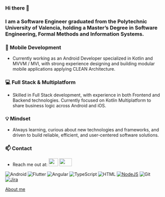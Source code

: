 ### Hi there 👋
### I am a Software Engineer graduated from the Polytechnic University of Valencia, holding a Master’s Degree in Software Engineering, Formal Methods and Information Systems.

### 📱  Mobile Development
- Currently working as an Android Developer specialized in Kotlin and MVVM / MVI, with strong experience designing and building modular mobile applications applying CLEAN Architecture.

### 💻 Full Stack & Multiplatform
- Skilled in Full Stack development, with experience in both Frontend and Backend technologies. Currently focused on Kotlin Multiplatform to share business logic across Android and iOS.

### 💡 Mindset
- Always learning, curious about new technologies and frameworks, and driven to build reliable, efficient, and user-centered software solutions.

### 📫 Contact
- Reach me out at:
<a href="mailto:almarpa4@gmail.com"><img height=25 width=30; src="https://images.icon-icons.com/2642/PNG/512/google_mail_gmail_logo_icon_159346.png" /></a>
<a href="https://www.linkedin.com/in/alejandro-marco-palomares-9aa366172/"><img height=25 width=40;        src="https://www.minneapolis.edu/sites/default/files/styles/small_300_2x/public/linkedin-540x320.jpg?itok=hDuXrnJp" /></a>
                        
 <!---<a href="https://github.com/anuraghazra/convoychat">
  <img  align="center" src="https://github-readme-stats.vercel.app/api?username=almarpa&show_icons=true&theme=tokyonight (https://github.com/anuraghazra/github-readme-stats)"/>)-->

<!---[comment]: <> (<a href="https://github.com/anuraghazra/convoychat">
  <img  align="center" src="https://github-readme-stats.vercel.app/api/top-langs/?username=almarpa&theme=tokyonight&hide=jupyter notebook,css,scss,&layout=compact(https://github.com/anuraghazra/github-readme-stats)"/>)-->

![Android](https://img.shields.io/badge/Kotlin-%237F52FF.svg?logo=kotlin&logoColor=white)
![Flutter](https://img.shields.io/badge/Flutter-02569B?logo=flutter&logoColor=fff)
![Angular](https://img.shields.io/badge/-Angular-DD0031?style=flat-square&logo=angular&logoColor=white)
![TypeScript](https://img.shields.io/badge/TypeScript-3178C6?logo=typescript&logoColor=fff)
![HTML](https://img.shields.io/badge/HTML-%23E34F26.svg?logo=html5&logoColor=white)
[![NodeJS](https://img.shields.io/badge/Node.js-6DA55F?logo=node.js&logoColor=white)](#)
![Git](https://img.shields.io/badge/Git-F05032?logo=git&logoColor=fff)
[![Jira](https://img.shields.io/badge/Jira-0052CC?logo=jira&logoColor=fff)](#)

[About me](https://almarpa.github.io/portfolio/)
